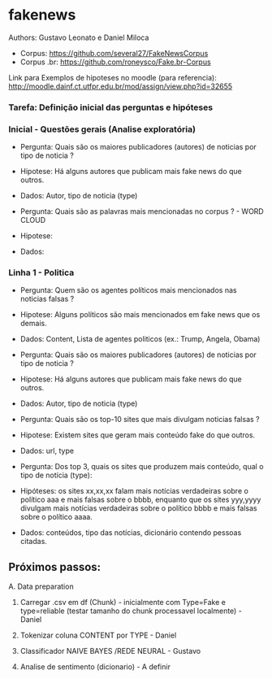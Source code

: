 # fakenews 

Authors: Gustavo Leonato e Daniel Miloca
* Corpus: https://github.com/several27/FakeNewsCorpus
* Corpus .br: https://github.com/roneysco/Fake.br-Corpus

Link para Exemplos de hipoteses no moodle (para referencia): http://moodle.dainf.ct.utfpr.edu.br/mod/assign/view.php?id=32655

### Tarefa: Definição inicial das perguntas e hipóteses

### Inicial - Questões gerais (Analise exploratória)

* Pergunta: Quais são os maiores publicadores (autores) de noticias por tipo de noticia ?
* Hipotese: Há alguns autores que publicam mais fake news do que outros.
* Dados: Autor, tipo de noticia (type)

* Pergunta: Quais são as palavras mais mencionadas no corpus ? - WORD CLOUD
* Hipotese:
* Dados:

### Linha 1 - Politica

* Pergunta: Quem são os agentes políticos mais mencionados nas noticias falsas ?
* Hipotese: Alguns políticos são mais mencionados em fake news que os demais.
* Dados: Content, Lista de agentes politicos (ex.: Trump, Angela, Obama)


* Pergunta: Quais são os maiores publicadores (autores) de noticias por tipo de noticia ?
* Hipotese: Há alguns autores que publicam mais fake news do que outros.
* Dados: Autor, tipo de noticia (type)


* Pergunta: Quais são os top-10 sites que mais divulgam noticias falsas ?
* Hipotese: Existem sites que geram mais conteúdo fake do que outros.
* Dados: url, type


* Pergunta: Dos top 3, quais os sites que produzem mais conteúdo, qual o tipo de notícia (type):
* Hipóteses: os sites xx,xx,xx falam mais notícias verdadeiras sobre o político aaa e mais falsas sobre o bbbb, enquanto que os sites yyy,yyyy divulgam mais notícias verdadeiras sobre o político bbbb e mais falsas sobre o político aaaa.
* Dados: conteúdos, tipo das notícias, dicionário contendo pessoas citadas.

## Próximos passos: 

A. Data preparation

1) Carregar .csv em df (Chunk) - inicialmente com Type=Fake e type=reliable (testar tamanho do chunk processavel localmente) - Daniel
2) Tokenizar coluna CONTENT por TYPE - Daniel

2) Classificador NAIVE BAYES /REDE NEURAL - Gustavo
3) Analise de sentimento (dicionario) - A definir
